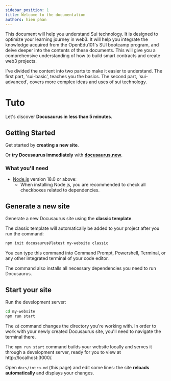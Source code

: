 ```yaml
---
sidebar_position: 1
title: Welcome to the documentation
authors: hien phan
---
```

This document will help you understand Sui technology. It is designed to optimize your learning journey in web3. It will help you integrate the knowledge acquired from the OpenEdu101's SUI bootcamp program, and delve deeper into the contents of these documents. This will give you a comprehensive understanding of how to build smart contracts and create web3 projects.

I've divided the content into two parts to make it easier to understand. The first part, 'sui-basic', teaches you the basics. The second part, 'sui-advanced', covers more complex ideas and uses of sui technology.

# Tuto  

Let's discover **Docusaurus in less than 5 minutes**.

## Getting Started

Get started by **creating a new site**.

Or **try Docusaurus immediately** with **[docusaurus.new](https://docusaurus.new)**.

### What you'll need

- [Node.js](https://nodejs.org/en/download/) version 18.0 or above:
  - When installing Node.js, you are recommended to check all checkboxes related to dependencies.

## Generate a new site

Generate a new Docusaurus site using the **classic template**.

The classic template will automatically be added to your project after you run the command:

```bash
npm init docusaurus@latest my-website classic
```

You can type this command into Command Prompt, Powershell, Terminal, or any other integrated terminal of your code editor.

The command also installs all necessary dependencies you need to run Docusaurus.

## Start your site

Run the development server:

```bash
cd my-website
npm run start
```

The `cd` command changes the directory you're working with. In order to work with your newly created Docusaurus site, you'll need to navigate the terminal there.

The `npm run start` command builds your website locally and serves it through a development server, ready for you to view at http://localhost:3000/.

Open `docs/intro.md` (this page) and edit some lines: the site **reloads automatically** and displays your changes.
